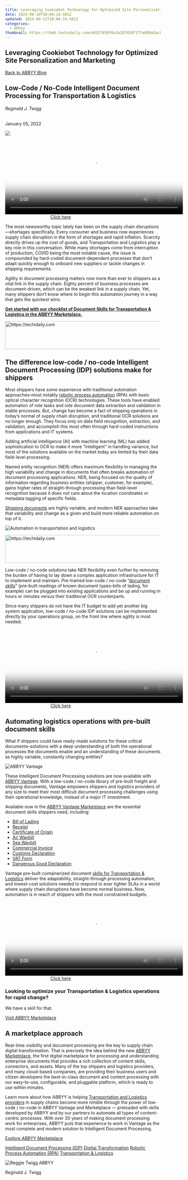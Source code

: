 ```yaml
---
title: Leveraging Cookiebot Technology for Optimized Site Personalization and Marketing
date: 2024-09-10T10:04:24.501Z
updated: 2024-09-11T10:04:24.501Z
categories:
  - abbyy
thumbnail: https://thmb.techidaily.com/d4527039f6a1a287d2df17fa899a5ac8403841092ccbbf441a17ff63d6863be1.png
---
```


## Leveraging Cookiebot Technology for Optimized Site Personalization and Marketing

[Back to ABBYY Blog](https://tools.techidaily.com/abbyy/products/)

## Low-Code / No-Code Intelligent Document Processing for Transportation & Logistics

###### Reginald J. Twigg

January 05, 2022

![](https://static1.abbyy.com/abbyycommedia/35071/skills-for-transportation2-cover-848x444.jpg) 





<!-- affiliate ads begin -->
<span id="1983584">
					<video width="576" height="240" style="cursor:pointer"
           poster="//a.impactradius-go.com/display-clicktoplayimage/1983584.png"
           onclick="if(!this.playClicked){this.play();this.setAttribute('controls',true);this.playClicked=true;}">
	   <source src="//a.impactradius-go.com/display-ad/22993-1983584">
	   <img src="//a.impactradius-go.com/display-clicktoplayimage/1983584.png" style="border: none; height: 100%; width: 100%; object-fit: contain">
	</video>
	<div style="width:360px;text-align:center"><a href="javascript:window.open(decodeURIComponent('https%3A%2F%2Fhomestyler.sjv.io%2Fc%2F5597632%2F1983584%2F22993'), '_blank');void(0);">Click here</a></div>
</span>
<img height="0" width="0" src="https://imp.pxf.io/i/5597632/1983584/22993" style="position:absolute;visibility:hidden;" border="0" />
<!-- affiliate ads end -->




The most newsworthy topic lately has been on the supply chain disruptions—shortages specifically. Every consumer and business now experiences supply chain disruption in the form of shortages and rapid inflation. Scarcity directly drives up the cost of goods, and Transportation and Logistics play a key role in this conversation. While many shortages come from interruption of production, COVID being the most notable cause, the issue is compounded by hard-coded document-dependent processes that don’t adapt quickly enough to onboard new suppliers or tackle changes in shipping requirements.

Agility in document processing matters now more than ever to shippers as a vital link in the supply chain. Eighty percent of business processes are document-driven, which can be the weakest link in a supply chain. Yet, many shippers don’t know where to begin this automation journey in a way that gets the quickest wins.

**[Get started with our checklist of Document Skills for Transportation & Logistics in the ABBYY Marketplace.](https://static3.abbyy.com/abbyycommedia/34326/checklist-transportation-documentskillsmarketplace-en.pdf?itm%5Fsource=corpblog-en-skills-for-transportation-and-logistics)**





<!-- affiliate ads begin -->
<a href="https://ephamedtechinc.pxf.io/c/5597632/2137225/26400" target="_top" id="2137225">
  <img src="//a.impactradius-go.com/display-ad/26400-2137225" border="0" alt="https://techidaily.com" width="728" height="90"/>
</a>
<img height="0" width="0" src="https://ephamedtechinc.pxf.io/i/5597632/2137225/26400" style="position:absolute;visibility:hidden;" border="0" />
<!-- affiliate ads end -->




## The difference low-code / no-code Intelligent Document Processing (IDP) solutions make for shippers

Most shippers have some experience with traditional automation approaches–most notably [robotic process automation](https://tools.techidaily.com/abbyy/products/) (RPA) with basic optical character recognition (OCR) technologies. These tools have enabled automation of rote tasks and rote document data extraction and validation in stable processes. But, change has become a fact of shipping operations in today’s normal of supply chain disruption, and traditional OCR solutions are no longer enough. They focus only on data field recognition, extraction, and validation, and accomplish this most often through hard-coded instructions from applications and IT systems.

Adding artificial intelligence (AI) with machine learning (ML) has added sophistication to OCR to make it more “intelligent” in handling variance, but most of the solutions available on the market today are limited by their data field-level processing.

Named entity recognition (NER) offers maximum flexibility in managing the high variability and change in documents that often breaks automation of document processing applications. NER, being focused on the quality of information regarding business entities (shipper, customer, for example), gains higher rates of straight-through processing than field-level recognition because it does not care about the location coordinates or metadata tagging of specific fields.

[Shipping documents](https://tools.techidaily.com/abbyy/products/) are highly variable, and modern NER approaches take that variability and change as a given and build more reliable automation on top of it.

![Automation in transportation and logistics](https://static1.abbyy.com/abbyycommedia/35070/skills-for-transportation2-content-848x444.jpg)





<!-- affiliate ads begin -->
<a href="https://ephamedtechinc.pxf.io/c/5597632/2137202/26400" target="_top" id="2137202">
  <img src="//a.impactradius-go.com/display-ad/26400-2137202" border="0" alt="https://techidaily.com" width="728" height="90"/>
</a>
<img height="0" width="0" src="https://ephamedtechinc.pxf.io/i/5597632/2137202/26400" style="position:absolute;visibility:hidden;" border="0" />
<!-- affiliate ads end -->




Low-code / no-code solutions take NER flexibility even further by removing the burden of having to lay down a complex application infrastructure for IT to implement and maintain. Pre-trained low-code / no-code “[document skills](https://tools.techidaily.com/abbyy/products/)” (pre-built readings of known document types–bills of lading, for example) can be plugged into existing applications and be up and running in hours or minutes versus their traditional OCR counterparts.

Since many shippers do not have the IT budget to add yet another big system application, low-code / no-code IDP solutions can be implemented directly by your operations group, on the front line where agility is most needed.





<!-- affiliate ads begin -->
<span id="1993652">
					<video width="576" height="240" style="cursor:pointer"
           poster="//a.impactradius-go.com/display-clicktoplayimage/1993652.png"
           onclick="if(!this.playClicked){this.play();this.setAttribute('controls',true);this.playClicked=true;}">
	   <source src="//a.impactradius-go.com/display-ad/22993-1993652">
	   <img src="//a.impactradius-go.com/display-clicktoplayimage/1993652.png" style="border: none; height: 100%; width: 100%; object-fit: contain">
	</video>
	<div style="width:360px;text-align:center"><a href="javascript:window.open(decodeURIComponent('https%3A%2F%2Fhomestyler.sjv.io%2Fc%2F5597632%2F1993652%2F22993'), '_blank');void(0);">Click here</a></div>
</span>
<img height="0" width="0" src="https://imp.pxf.io/i/5597632/1993652/22993" style="position:absolute;visibility:hidden;" border="0" />
<!-- affiliate ads end -->




## Automating logistics operations with pre-built document skills

What if shippers could have ready-made solutions for these critical documents–solutions with a deep understanding of both the operational processes the documents enable and an understanding of these documents as highly variable, constantly changing entities?

![ABBYY Vantage](https://static1.abbyy.com/abbyycommedia/32490/vantage-scheme-848.jpg)

These Intelligent Document Processing solutions are now available with [ABBYY Vantage](https://tools.techidaily.com/abbyy/products/). With a low-code / no-code library of pre-built freight and shipping documents, Vantage empowers shippers and logistics providers of any size to meet their most difficult document processing challenges using their operational knowledge, instead of a major IT investment.

Available now in the [ABBYY Vantage Marketplace](https://tools.techidaily.com/abbyy/products/) are the essential document skills shippers need, including: 

* [Bill of Lading](https://tools.techidaily.com/abbyy/products/)
* [Receipt](https://tools.techidaily.com/abbyy/products/)
* [Certificate of Origin](https://tools.techidaily.com/abbyy/products/)
* [Air Waybill](https://tools.techidaily.com/abbyy/products/)
* [Sea Waybill](https://tools.techidaily.com/abbyy/products/)
* [Commercial Invoice](https://tools.techidaily.com/abbyy/products/)
* [Customs Declaration](https://tools.techidaily.com/abbyy/products/)
* [VAT Form](https://tools.techidaily.com/abbyy/products/)
* [Dangerous Good Declaration](https://tools.techidaily.com/abbyy/products/)

Vantage pre-built containerized document [skills for Transportation & Logistics](https://tools.techidaily.com/abbyy/products/) deliver the adaptability, straight-through processing automation, and lowest-cost solutions needed to respond to ever tighter SLAs in a world where supply chain disruptions have become normal business. Now, automation is in reach of shippers with the most constrained budgets.





<!-- affiliate ads begin -->
<span id="1983539">
					<video width="576" height="240" style="cursor:pointer"
           poster="//a.impactradius-go.com/display-clicktoplayimage/1983539.png"
           onclick="if(!this.playClicked){this.play();this.setAttribute('controls',true);this.playClicked=true;}">
	   <source src="//a.impactradius-go.com/display-ad/22993-1983539">
	   <img src="//a.impactradius-go.com/display-clicktoplayimage/1983539.png" style="border: none; height: 100%; width: 100%; object-fit: contain">
	</video>
	<div style="width:360px;text-align:center"><a href="javascript:window.open(decodeURIComponent('https%3A%2F%2Fhomestyler.sjv.io%2Fc%2F5597632%2F1983539%2F22993'), '_blank');void(0);">Click here</a></div>
</span>
<img height="0" width="0" src="https://imp.pxf.io/i/5597632/1983539/22993" style="position:absolute;visibility:hidden;" border="0" />
<!-- affiliate ads end -->




### Looking to optimize your Transportation & Logistics operations for rapid change?

We have a skill for that.

[Visit ABBYY Marketplace](https://tools.techidaily.com/abbyy/products/) 

## A marketplace approach

Real-time visibility and document processing are the key to supply chain digital transformation. That is precisely the idea behind the new [ABBYY Marketplace](https://tools.techidaily.com/abbyy/products/), the first digital marketplace for processing and understanding enterprise documents that provides a rich collection of content skills, connectors, and assets. Many of the top shippers and logistics providers, and many cloud-based companies, are providing their business users and citizen developers the best-in-class document and content processing with our easy-to-use, configurable, and pluggable platform, which is ready to use within minutes.

Learn more about how ABBYY is helping [Transportation and Logistics providers](https://tools.techidaily.com/abbyy/products/) in supply chains become more nimble through the power of low-code / no-code in ABBYY Vantage and Marketplace — preloaded with skills developed by ABBYY and by our partners to automate all types of content-centric processes. With over 30 years of making document processing work for enterprises, ABBYY puts that experience to work in Vantage as the most complete and modern solution to Intelligent Document Processing.

[Explore ABBYY Marketplace](https://tools.techidaily.com/abbyy/products/)

[Intelligent Document Processing (IDP)](https://www.abbyy.com/blog/intelligent-document-processing-idp/ "Intelligent Document Processing (IDP)") [Digital Transformation](https://tools.techidaily.com/abbyy/products/) [Robotic Process Automation (RPA)](https://www.abbyy.com/blog/robotic-process-automation-rpa/ "Robotic Process Automation (RPA)") [Transportation & Logistics](https://tools.techidaily.com/abbyy/products/) 

![Reggie Twigg ABBYY](https://static4.abbyy.com/abbyycommedia/25636/02c-reggietwigg-99x99.png)

Reginald J. Twigg





<!-- affiliate ads begin -->
<span id="1516072">
					<video width="864" height="1536" style="cursor:pointer"
           poster="//a.impactradius-go.com/display-clicktoplayimage/1516072.png"
           onclick="if(!this.playClicked){this.play();this.setAttribute('controls',true);this.playClicked=true;}">
	   <source src="//a.impactradius-go.com/display-ad/16446-1516072">
	   <img src="//a.impactradius-go.com/display-clicktoplayimage/1516072.png" style="border: none; height: 100%; width: 100%; object-fit: contain">
	</video>
	<div style="width:540px;text-align:center"><a href="javascript:window.open(decodeURIComponent('https%3A%2F%2Flaganoo.pxf.io%2Fc%2F5597632%2F1516072%2F16446'), '_blank');void(0);">Click here</a></div>
</span>
<img height="0" width="0" src="https://imp.pxf.io/i/5597632/1516072/16446" style="position:absolute;visibility:hidden;" border="0" />
<!-- affiliate ads end -->




### Like, share or repost

Share 

#### Subscribe for blog updates

First name\*

E-mail\*

Сountry\*

СountryAfghanistanAland IslandsAlbaniaAlgeriaAmerican SamoaAndorraAngolaAnguillaAntarcticaAntigua and BarbudaArgentinaArmeniaArubaAustraliaAustriaAzerbaijanBahamasBahrainBangladeshBarbadosBelgiumBelizeBeninBermudaBhutanBoliviaBonaire, Sint Eustatius and SabaBosnia and HerzegovinaBotswanaBouvet IslandBrazilBritish Indian Ocean TerritoryBritish Virgin IslandsBrunei DarussalamBulgariaBurkina FasoBurundiCambodiaCameroonCanadaCape VerdeCayman IslandsCentral African RepublicChadChileChinaChristmas IslandCocos (Keeling) IslandsColombiaComorosCongo (Brazzaville)Congo, (Kinshasa)Cook IslandsCosta RicaCroatiaCuraçaoCyprusCzech RepublicCôte d'IvoireDenmarkDjiboutiDominicaDominican RepublicEcuadorEgyptEl SalvadorEquatorial GuineaEritreaEstoniaEthiopiaFalkland Islands (Malvinas)Faroe IslandsFijiFinlandFranceFrench GuianaFrench PolynesiaFrench Southern TerritoriesGabonGambiaGeorgiaGermanyGhanaGibraltarGreeceGreenlandGrenadaGuadeloupeGuamGuatemalaGuernseyGuineaGuinea-BissauGuyanaHaitiHeard and Mcdonald IslandsHoly See (Vatican City State)HondurasHong Kong, SAR ChinaHungaryIcelandIndiaIndonesiaIraqIrelandIsle of ManIsraelITJamaicaJapanJerseyJordanKazakhstanKenyaKiribatiKorea (South)KuwaitKyrgyzstanLao PDRLatviaLebanonLesothoLiberiaLibyaLiechtensteinLithuaniaLuxembourgMacao, SAR ChinaMacedonia, Republic ofMadagascarMalawiMalaysiaMaldivesMaliMaltaMarshall IslandsMartiniqueMauritaniaMauritiusMayotteMexicoMicronesia, Federated States ofMoldovaMonacoMongoliaMontenegroMontserratMoroccoMozambiqueMyanmarNamibiaNauruNepalNetherlandsNetherlands AntillesNew CaledoniaNew ZealandNicaraguaNigerNigeriaNiueNorfolk IslandNorthern Mariana IslandsNorwayOmanPakistanPalauPalestinian TerritoryPanamaPapua New GuineaParaguayPeruPhilippinesPitcairnPolandPortugalPuerto RicoQatarRomaniaRwandaRéunionSaint HelenaSaint Kitts and NevisSaint LuciaSaint Pierre and MiquelonSaint Vincent and GrenadinesSaint-BarthélemySaint-Martin (French part)SamoaSan MarinoSao Tome and PrincipeSaudi ArabiaSenegalSerbiaSeychellesSierra LeoneSingaporeSint Maarten (Dutch part)SlovakiaSloveniaSolomon IslandsSouth AfricaSouth Georgia and the South Sandwich IslandsSouth SudanSpainSri LankaSurinameSvalbard and Jan Mayen IslandsSwazilandSwedenSwitzerlandTaiwan, Republic of ChinaTajikistanTanzania, United Republic ofThailandTimor-LesteTogoTokelauTongaTrinidad and TobagoTunisiaTurkeyTurks and Caicos IslandsTuvaluUgandaUkraineUnited Arab EmiratesUnited KingdomUnited States of AmericaUruguayUS Minor Outlying IslandsUzbekistanVanuatuVenezuela (Bolivarian Republic)Viet NamVirgin Islands, USWallis and Futuna IslandsWestern SaharaZambiaZimbabwe

* I have read and agree with the [Privacy policy](https://tools.techidaily.com/abbyy/products/) and the [Cookie policy](https://tools.techidaily.com/abbyy/products/).

* I agree to receive email updates from ABBYY Solutions Ltd. such as news related to ABBYY Solutions Ltd. products and technologies, invitations to events and webinars, and information about whitepapers and content related to ABBYY Solutions Ltd. products and services.  
    
I am aware that my consent could be revoked at any time by clicking the unsubscribe link inside any email received from ABBYY Solutions Ltd. or via [ABBYY Data Subject Access Rights Form](https://tools.techidaily.com/abbyy/products/).

Referrer

Last name

Query string

Product Interest Temp

UTM Campaign Name

UTM Medium

UTM Source

ITM Source

GA Client ID

UTM Content

GDPR Consent Note

Captcha Score

Page URL

Connect with us

<ins class="adsbygoogle"
     style="display:block"
     data-ad-format="autorelaxed"
     data-ad-client="ca-pub-7571918770474297"
     data-ad-slot="1223367746"></ins>



<ins class="adsbygoogle"
     style="display:block"
     data-ad-client="ca-pub-7571918770474297"
     data-ad-slot="8358498916"
     data-ad-format="auto"
     data-full-width-responsive="true"></ins>


